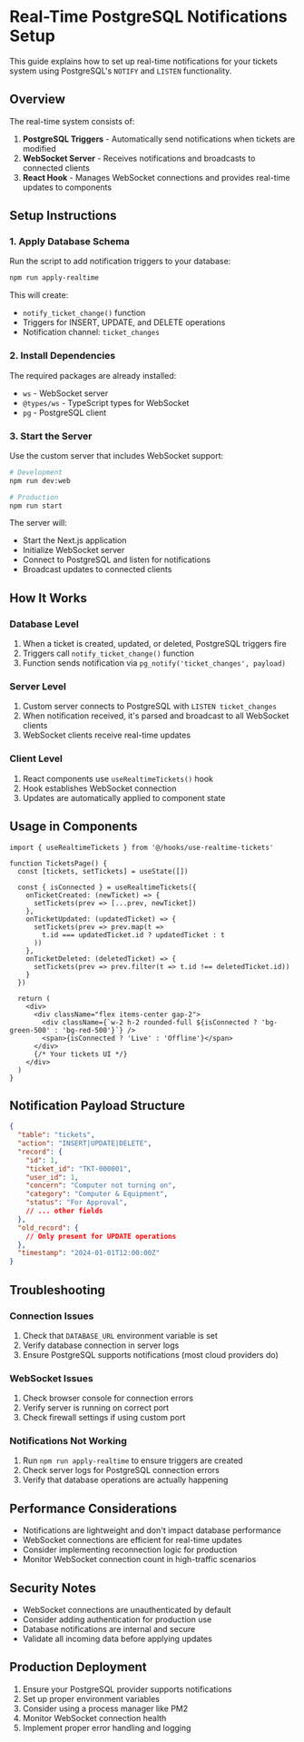 # Real-Time PostgreSQL Notifications Setup

This guide explains how to set up real-time notifications for your tickets system using PostgreSQL's `NOTIFY` and `LISTEN` functionality.

## Overview

The real-time system consists of:
1. **PostgreSQL Triggers** - Automatically send notifications when tickets are modified
2. **WebSocket Server** - Receives notifications and broadcasts to connected clients
3. **React Hook** - Manages WebSocket connections and provides real-time updates to components

## Setup Instructions

### 1. Apply Database Schema

Run the script to add notification triggers to your database:

```bash
npm run apply-realtime
```

This will create:
- `notify_ticket_change()` function
- Triggers for INSERT, UPDATE, and DELETE operations
- Notification channel: `ticket_changes`

### 2. Install Dependencies

The required packages are already installed:
- `ws` - WebSocket server
- `@types/ws` - TypeScript types for WebSocket
- `pg` - PostgreSQL client

### 3. Start the Server

Use the custom server that includes WebSocket support:

```bash
# Development
npm run dev:web

# Production
npm run start
```

The server will:
- Start the Next.js application
- Initialize WebSocket server
- Connect to PostgreSQL and listen for notifications
- Broadcast updates to connected clients

## How It Works

### Database Level
1. When a ticket is created, updated, or deleted, PostgreSQL triggers fire
2. Triggers call `notify_ticket_change()` function
3. Function sends notification via `pg_notify('ticket_changes', payload)`

### Server Level
1. Custom server connects to PostgreSQL with `LISTEN ticket_changes`
2. When notification received, it's parsed and broadcast to all WebSocket clients
3. WebSocket clients receive real-time updates

### Client Level
1. React components use `useRealtimeTickets()` hook
2. Hook establishes WebSocket connection
3. Updates are automatically applied to component state

## Usage in Components

```tsx
import { useRealtimeTickets } from '@/hooks/use-realtime-tickets'

function TicketsPage() {
  const [tickets, setTickets] = useState([])
  
  const { isConnected } = useRealtimeTickets({
    onTicketCreated: (newTicket) => {
      setTickets(prev => [...prev, newTicket])
    },
    onTicketUpdated: (updatedTicket) => {
      setTickets(prev => prev.map(t => 
        t.id === updatedTicket.id ? updatedTicket : t
      ))
    },
    onTicketDeleted: (deletedTicket) => {
      setTickets(prev => prev.filter(t => t.id !== deletedTicket.id))
    }
  })

  return (
    <div>
      <div className="flex items-center gap-2">
        <div className={`w-2 h-2 rounded-full ${isConnected ? 'bg-green-500' : 'bg-red-500'}`} />
        <span>{isConnected ? 'Live' : 'Offline'}</span>
      </div>
      {/* Your tickets UI */}
    </div>
  )
}
```

## Notification Payload Structure

```json
{
  "table": "tickets",
  "action": "INSERT|UPDATE|DELETE",
  "record": {
    "id": 1,
    "ticket_id": "TKT-000001",
    "user_id": 1,
    "concern": "Computer not turning on",
    "category": "Computer & Equipment",
    "status": "For Approval",
    // ... other fields
  },
  "old_record": {
    // Only present for UPDATE operations
  },
  "timestamp": "2024-01-01T12:00:00Z"
}
```

## Troubleshooting

### Connection Issues
1. Check that `DATABASE_URL` environment variable is set
2. Verify database connection in server logs
3. Ensure PostgreSQL supports notifications (most cloud providers do)

### WebSocket Issues
1. Check browser console for connection errors
2. Verify server is running on correct port
3. Check firewall settings if using custom port

### Notifications Not Working
1. Run `npm run apply-realtime` to ensure triggers are created
2. Check server logs for PostgreSQL connection errors
3. Verify that database operations are actually happening

## Performance Considerations

- Notifications are lightweight and don't impact database performance
- WebSocket connections are efficient for real-time updates
- Consider implementing reconnection logic for production
- Monitor WebSocket connection count in high-traffic scenarios

## Security Notes

- WebSocket connections are unauthenticated by default
- Consider adding authentication for production use
- Database notifications are internal and secure
- Validate all incoming data before applying updates

## Production Deployment

1. Ensure your PostgreSQL provider supports notifications
2. Set up proper environment variables
3. Consider using a process manager like PM2
4. Monitor WebSocket connection health
5. Implement proper error handling and logging 